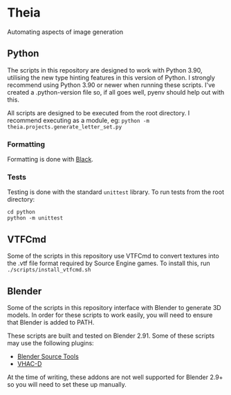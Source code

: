 # Theia

Automating aspects of image generation

## Python

The scripts in this repository are designed to work with Python 3.90, utilising the new type hinting features in this version of Python. I strongly recommend using Python 3.90 or newer when running these scripts. I've created a .python-version file so, if all goes well, pyenv should help out with this.

All scripts are designed to be executed from the root directory. I recommend executing as a module, eg:
`python -m theia.projects.generate_letter_set.py`

### Formatting

Formatting is done with [Black](https://github.com/psf/black).

### Tests

Testing is done with the standard `unittest` library. To run tests from the root directory:

```
cd python
python -m unittest
```

## VTFCmd

Some of the scripts in this repository use VTFCmd to convert textures into the .vtf file format required by Source Engine games. To install this, run `./scripts/install_vtfcmd.sh`

## Blender

Some of the scripts in this repository interface with Blender to generate 3D models. In order for these scripts to work easily, you will need to ensure that Blender is added to PATH.

These scripts are built and tested on Blender 2.91. Some of these scripts may use the following plugins:

- [Blender Source Tools](https://github.com/Artfunkel/BlenderSourceTools)
- [VHAC-D](https://github.com/tpdickso/blender_vhacd)

At the time of writing, these addons are not well supported for Blender 2.9+ so you will need to set these up manually.
